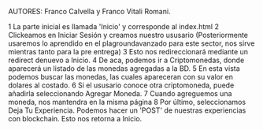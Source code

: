 AUTORES: Franco Calvella y Franco Vitali Romani.

1 La parte inicial es llamada 'Inicio' y corresponde al index.html
2 Clickeamos en Iniciar Sesión y creamos nuestro ususario (Posteriormente usaremos lo aprendido en el plagroundavanzado para este sector, nos sirve mientras tanto para la pre entrega)
3 Esto nos redireccionará mediante un redirect denuevo a Inicio. 
4 De aca, podemos ir a Criptomonedas, donde aparecerá un listado de las monedas agregadas a la BD.
5 En esta vista podemos buscar las monedas, las cuales apareceran con su valor en dolares al costado.
6 Si el ususario conoce otra criptomoneda, puede añadirla seleccionando Agregar Moneda.
7 Cuando agreguemos una moneda, nos mantendra en la misma página
8 Por último, seleccionamos Deja Tu Experiencia. Podemos hacer un 'POST' de nuestras experiencias con blockchain. Esto nos retorna a Inicio.

